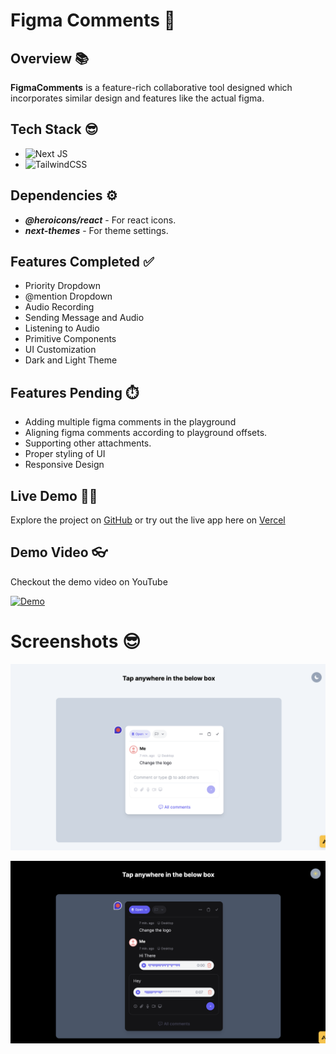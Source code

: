# Figma Comments 🤖

## Overview 📚

**FigmaComments** is a feature-rich collaborative tool designed which incorporates similar design and features like the actual figma.

## Tech Stack 😎

- ![Next JS](https://img.shields.io/badge/next.js-000000?style=for-the-badge&logo=nextdotjs&logoColor=white)
- ![TailwindCSS](https://img.shields.io/badge/tailwindcss-%2338B2AC.svg?style=for-the-badge&logo=tailwind-css&logoColor=white)

## Dependencies ⚙️

- **_@heroicons/react_** - For react icons.
- **_next-themes_** - For theme settings.

## Features Completed ✅

- Priority Dropdown
- @mention Dropdown
- Audio Recording
- Sending Message and Audio
- Listening to Audio
- Primitive Components
- UI Customization
- Dark and Light Theme

## Features Pending ⏱️

- Adding multiple figma comments in the playground
- Aligning figma comments according to playground offsets.
- Supporting other attachments.
- Proper styling of UI
- Responsive Design

## Live Demo 👨‍💻

Explore the project on [GitHub](https://github.com/samarth4599/figma-comment) or try out the live app here on [Vercel](https://figma-comment.vercel.app/)

## Demo Video 👓

Checkout the demo video on YouTube

[![Demo](https://img.youtube.com/vi/H_iTISbjUJg/0.jpg)](https://www.youtube.com/watch?v=H_iTISbjUJg)

# Screenshots 😎

![Light Mode](<Screenshot 2024-04-19 at 1.06.52 PM.png>)

![Dark Mode](<Screenshot 2024-04-19 at 1.08.00 PM.png>)
